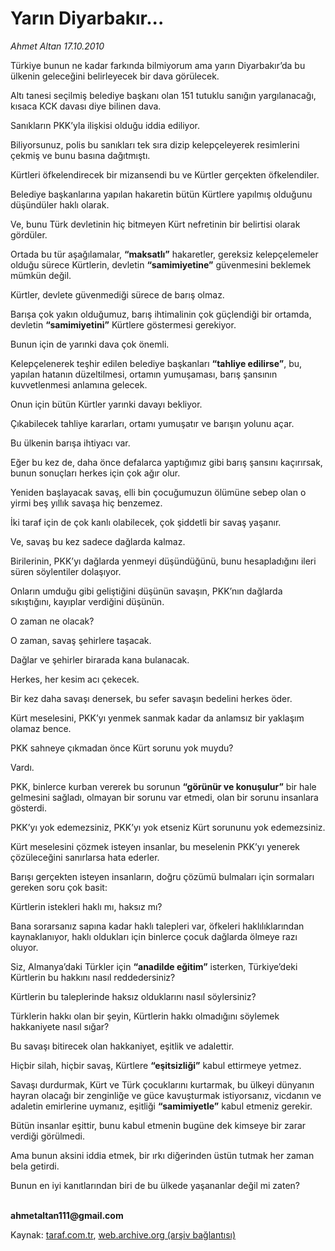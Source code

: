 # Yarın Diyarbakır...

*Ahmet Altan 17.10.2010*

<div class="yazi"><p>Türkiye bunun ne kadar farkında bilmiyorum ama yarın Diyarbakır’da bu ülkenin geleceğini belirleyecek bir dava görülecek.</p>
<p>Altı tanesi seçilmiş belediye başkanı olan 151 tutuklu sanığın yargılanacağı, kısaca KCK davası diye bilinen dava.</p>
<p>Sanıkların PKK’yla ilişkisi olduğu iddia ediliyor.</p>
<p>Biliyorsunuz, polis bu sanıkları tek sıra dizip kelepçeleyerek resimlerini çekmiş ve bunu basına dağıtmıştı.</p>
<p>Kürtleri öfkelendirecek bir mizansendi bu ve Kürtler gerçekten öfkelendiler.</p>
<p>Belediye başkanlarına yapılan hakaretin bütün Kürtlere yapılmış olduğunu düşündüler haklı olarak.</p>
<p>Ve, bunu Türk devletinin hiç bitmeyen Kürt nefretinin bir belirtisi olarak gördüler.</p>
<p>Ortada bu tür aşağılamalar, <b>“maksatlı”</b> hakaretler, gereksiz kelepçelemeler olduğu sürece Kürtlerin, devletin <b>“samimiyetine”</b> güvenmesini beklemek mümkün değil.</p>
<p>Kürtler, devlete güvenmediği sürece de barış olmaz.</p>
<p>Barışa çok yakın olduğumuz, barış ihtimalinin çok güçlendiği bir ortamda, devletin <b>“samimiyetini”</b> Kürtlere göstermesi gerekiyor.</p>
<p>Bunun için de yarınki dava çok önemli.</p>
<p>Kelepçelenerek teşhir edilen belediye başkanları <b>“tahliye edilirse”</b>, bu, yapılan hatanın düzeltilmesi, ortamın yumuşaması, barış şansının kuvvetlenmesi anlamına gelecek.</p>
<p>Onun için bütün Kürtler yarınki davayı bekliyor.</p>
<p>Çıkabilecek tahliye kararları, ortamı yumuşatır ve barışın yolunu açar.</p>
<p>Bu ülkenin barışa ihtiyacı var.</p>
<p>Eğer bu kez de, daha önce defalarca yaptığımız gibi barış şansını kaçırırsak, bunun sonuçları herkes için çok ağır olur.</p>
<p>Yeniden başlayacak savaş, elli bin çocuğumuzun ölümüne sebep olan o yirmi beş yıllık savaşa hiç benzemez.</p>
<p>İki taraf için de çok kanlı olabilecek, çok şiddetli bir savaş yaşanır.</p>
<p>Ve, savaş bu kez sadece dağlarda kalmaz.</p>
<p>Birilerinin, PKK’yı dağlarda yenmeyi düşündüğünü, bunu hesapladığını ileri süren söylentiler dolaşıyor.</p>
<p>Onların umduğu gibi geliştiğini düşünün savaşın, PKK’nın dağlarda sıkıştığını, kayıplar verdiğini düşünün.</p>
<p>O zaman ne olacak?</p>
<p>O zaman, savaş şehirlere taşacak.</p>
<p>Dağlar ve şehirler birarada kana bulanacak.</p>
<p>Herkes, her kesim acı çekecek.</p>
<p>Bir kez daha savaşı denersek, bu sefer savaşın bedelini herkes öder.</p>
<p>Kürt meselesini, PKK’yı yenmek sanmak kadar da anlamsız bir yaklaşım olamaz bence.</p>
<p>PKK sahneye çıkmadan önce Kürt sorunu yok muydu?</p>
<p>Vardı.</p>
<p>PKK, binlerce kurban vererek bu sorunun <b>“görünür ve konuşulur”</b> bir hale gelmesini sağladı, olmayan bir sorunu var etmedi, olan bir sorunu insanlara gösterdi.</p>
<p>PKK’yı yok edemezsiniz, PKK’yı yok etseniz Kürt sorununu yok edemezsiniz.</p>
<p>Kürt meselesini çözmek isteyen insanlar, bu meselenin PKK’yı yenerek çözüleceğini sanırlarsa hata ederler.</p>
<p>Barışı gerçekten isteyen insanların, doğru çözümü bulmaları için sormaları gereken soru çok basit:</p>
<p>Kürtlerin istekleri haklı mı, haksız mı?</p>
<p>Bana sorarsanız sapına kadar haklı talepleri var, öfkeleri haklılıklarından kaynaklanıyor, haklı oldukları için binlerce çocuk dağlarda ölmeye razı oluyor.</p>
<p>Siz, Almanya’daki Türkler için <b>“anadilde eğitim”</b> isterken, Türkiye’deki Kürtlerin bu hakkını nasıl reddedersiniz?</p>
<p>Kürtlerin bu taleplerinde haksız olduklarını nasıl söylersiniz?</p>
<p>Türklerin hakkı olan bir şeyin, Kürtlerin hakkı olmadığını söylemek hakkaniyete nasıl sığar?</p>
<p>Bu savaşı bitirecek olan hakkaniyet, eşitlik ve adalettir.</p>
<p>Hiçbir silah, hiçbir savaş, Kürtlere <b>“eşitsizliği”</b> kabul ettirmeye yetmez.</p>
<p>Savaşı durdurmak, Kürt ve Türk çocuklarını kurtarmak, bu ülkeyi dünyanın hayran olacağı bir zenginliğe ve güce kavuşturmak istiyorsanız, vicdanın ve adaletin emirlerine uymanız, eşitliği <b>“samimiyetle”</b> kabul etmeniz gerekir.</p>
<p>Bütün insanlar eşittir, bunu kabul etmenin bugüne dek kimseye bir zarar verdiği görülmedi.</p>
<p>Ama bunun aksini iddia etmek, bir ırkı diğerinden üstün tutmak her zaman bela getirdi.</p>
<p>Bunun en iyi kanıtlarından biri de bu ülkede yaşananlar değil mi zaten?</p>
<p><b><br/>ahmetaltan111@gmail.com </b></p></div>

Kaynak: [taraf.com.tr](http://www.taraf.com.tr:80/ahmet-altan/makale-yarin-diyarbakir.htm), [web.archive.org (arşiv bağlantısı)](http://web.archive.org/web/20101018104659/http://www.taraf.com.tr:80/ahmet-altan/makale-yarin-diyarbakir.htm)
